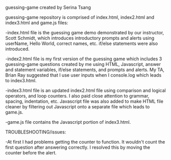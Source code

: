 guessing-game created by Serina Tsang

guessing-game repository is comprised of index.html, index2.html and index3.html and game.js files:

-index.html file is the guessing game demo demonstrated by our instructor, Scott Schmidt, which introduces introductory prompts and alerts using userName, Hello World, correct names, etc. if/else statements were also introduced.

-index2.html file is my first version of the guessing game which includes 3 guessing-game questions created by me using HTML, Javascript, answer and statement variables, if/else statements, and prompts and alerts. My TA, Brian Ray suggested that I use user inputs when I console.log which leads to index3.html.

-index3.html file is an updated index2.html file using comparison and logical operators, and loop counters. I also paid close attention to grammar, spacing, indentation, etc. Javascript file was also added to make HTML file cleaner by filtering out Javascript onto a separate file which leads to game.js.

-game.js file contains the Javascript portion of index3.html.

TROUBLESHOOTING/issues:

-At first I had problems getting the counter to function. It wouldn't count the first question after answering correctly. I resolved this by moving the counter before the alert.
